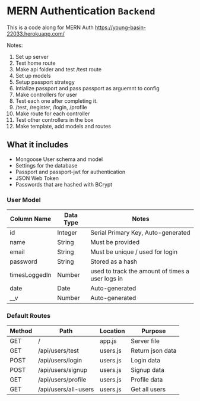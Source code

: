 # MERN Authentication `Backend`

This is a code along for MERN Auth
https://young-basin-22033.herokuapp.com/

Notes:
1. Set up server
2. Test home route
3. Make api folder and test /test route
2. Set up models
3. Setup passport strategy
4. Intialize passport and pass passport as arguemnt to config
5. Make controllers for user
6. Test each one after completing it.
7. /test, /register, /login, /profile
8. Make route for each controller
9. Test other controllers in the box
10. Make template, add models and routes

## What it includes

* Mongoose User schema and model
* Settings for the database
* Passport and passport-jwt for authentication
* JSON Web Token
* Passwords that are hashed with BCrypt

### User Model

| Column Name | Data Type | Notes |
| --------------- | ------------- | ------------------------------ |
| id | Integer | Serial Primary Key, Auto-generated |
| name | String | Must be provided |
| email | String | Must be unique / used for login |
| password | String | Stored as a hash |
| timesLoggedIn | Number | used to track the amount of times a user logs in |
| date | Date | Auto-generated |
| __v | Number | Auto-generated |

### Default Routes

| Method | Path | Location | Purpose |
| ------ | ---------------- | -------------- | ------------------- |
| GET | / | app.js | Server file |
| GET | /api/users/test | users.js | Return json data |
| POST | /api/users/login | users.js | Login data |
| POST | /api/users/signup | users.js | Signup data |
| GET | /api/users/profile | users.js | Profile data |
| GET | /api/users/all-users | users.js | Get all users |
